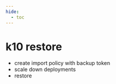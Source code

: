 ```yaml
---
hide:
  - toc
---
```

# k10 restore

* create import policy with backup token
* scale down deployments
* restore